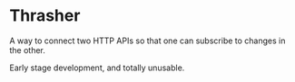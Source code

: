 Thrasher
=============

A way to connect two HTTP APIs so that one can subscribe to changes in the other.

Early stage development, and totally unusable.


